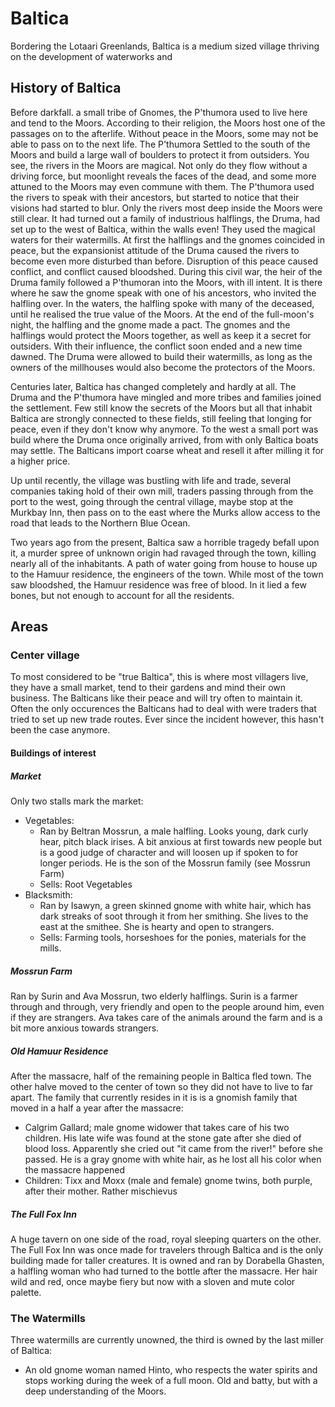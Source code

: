 # Baltica

Bordering the Lotaari Greenlands, Baltica is a medium sized village thriving on the development of waterworks and

## History of Baltica

Before darkfall. a small tribe of Gnomes, the P'thumora used to live here and tend to the Moors. According to their religion, the Moors host one of the passages on to the afterlife. Without peace in the Moors, some may not be able to pass on to the next life. The P'thumora Settled to the south of the Moors and build a large wall of boulders to protect it from outsiders. You see, the rivers in the Moors are magical. Not only do they flow without a driving force, but moonlight reveals the faces of the dead, and some more attuned to the Moors may even commune with them. The P'thumora used the rivers to speak with their ancestors, but started to notice that their visions had started to blur. Only the rivers most deep inside the Moors were still clear. It had turned out a family of industrious halflings, the Druma, had set up to the west of Baltica, within the walls even! They used the magical waters for their watermills. At first the halflings and the gnomes coincided in peace, but the expansionist attitude of the Druma caused the rivers to become even more disturbed than before. Disruption of this peace caused conflict, and conflict caused bloodshed. During this civil war, the heir of the Druma family followed a P'thumoran into the Moors, with ill intent. It is there where he saw the gnome speak with one of his ancestors, who invited the halfling over. In the waters, the halfling spoke with many of the deceased, until he realised the true value of the Moors. At the end of the full-moon's night, the halfling and the gnome made a pact. The gnomes and the halflings would protect the Moors together, as well as keep it a secret for outsiders. With their influence, the conflict soon ended and a new time dawned. The Druma were allowed to build their watermills, as long as the owners of the millhouses would also become the protectors of the Moors.

Centuries later, Baltica has changed completely and hardly at all. The Druma and the P'thumora have mingled and more tribes and families joined the settlement. Few still know the secrets of the Moors but all that inhabit Baltica are strongly connected to these fields, still feeling that longing for peace, even if they don't know why anymore. To the west a small port was build where the Druma once originally arrived, from with only Baltica boats may settle. The Balticans import coarse wheat and resell it after milling it for a higher price.

Up until recently, the village was bustling with life and trade, several companies taking hold of their own mill, traders passing through from the port to the west, going through the central village, maybe stop at the Murkbay Inn, then pass on to the east where the Murks allow access to the road that leads to the Northern Blue Ocean.

Two years ago from the present, Baltica saw a horrible tragedy befall upon it, a murder spree of unknown origin had ravaged through the town, killing nearly all of the inhabitants. A path of water going from house to house up to the Hamuur residence, the engineers of the town. While most of the town saw bloodshed, the Hamuur residence was free of blood. In it lied a few bones, but not enough to account for all the residents.

## Areas
### Center village

To most considered to be "true Baltica", this is where most villagers live, they have a small market, tend to their gardens and mind their own business. The Balticans like their peace and will try often to maintain it. Often the only occurences the Balticans had to deal with were traders that tried to set up new trade routes. Ever since the incident however, this hasn't been the case anymore.

#### Buildings of interest

##### Market

Only two stalls mark the market:
- Vegetables: 
    - Ran by Beltran Mossrun, a male halfling. Looks young, dark curly hear, pitch black irises. A bit anxious at first towards new people but is a good judge of character and will loosen up if spoken to for longer periods. He is the son of the Mossrun family (see Mossrun Farm)
    - Sells: Root Vegetables
- Blacksmith: 
    - Ran by Isawyn, a green skinned gnome with white hair, which has dark streaks of soot through it from her smithing. She lives to the east at the smithee. She is hearty and open to strangers.
    - Sells: Farming tools, horseshoes for the ponies, materials for the mills.

##### Mossrun Farm

Ran by Surin and Ava Mossrun, two elderly halflings. Surin is a farmer through and through, very friendly and open to the people around him, even if they are strangers. Ava takes care of the animals around the farm and is a bit more anxious towards strangers.

##### Old Hamuur Residence
After the massacre, half of the remaining people in Baltica fled town. The other halve moved to the center of town so they did not have to live to far apart. The family that currently resides in it is is a gnomish family that moved in a half a year after the massacre:
- Calgrim Gallard; male gnome widower that takes care of his two children. His late wife was found at the stone gate after she died of blood loss. Apparently she cried out "it came from the river!" before she passed. He is a gray gnome with white hair, as he lost all his color when the massacre happened
- Children: Tixx and Moxx (male and female) gnome twins, both purple, after their mother. Rather mischievus

##### The Full Fox Inn
A huge tavern on one side of the road, royal sleeping quarters on the other. The Full Fox Inn was once made for travelers through Baltica and is the only building made for taller creatures. It is owned and ran by Dorabella Ghasten, a halfling woman who had turned to the bottle after the massacre. Her hair wild and red, once maybe fiery but now with a sloven and mute color palette.

### The Watermills
Three watermills are currently unowned, the third is owned by the last miller of Baltica:
- An old gnome woman named Hinto, who respects the water spirits and stops working during the week of a full moon. Old and batty, but with a deep understanding of the Moors.